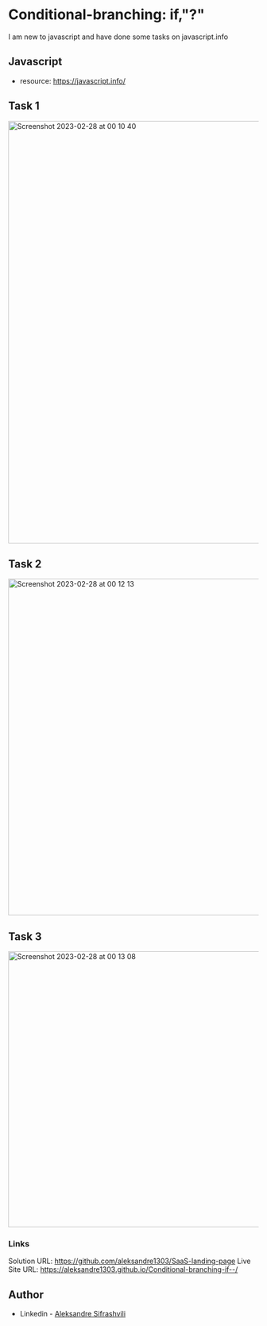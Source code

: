 # Conditional-branching: if,"?"
I am new to javascript and have done some tasks on javascript.info

## Javascript
- resource: https://javascript.info/


## Task 1

<img width="849" alt="Screenshot 2023-02-28 at 00 10 40" src="https://user-images.githubusercontent.com/67371847/221672770-2034e4de-3722-4c16-86d7-f48715484a01.png">


## Task 2

<img width="677" alt="Screenshot 2023-02-28 at 00 12 13" src="https://user-images.githubusercontent.com/67371847/221673097-11743dcb-47a3-4da9-842a-2637ce9ee8d0.png">


## Task 3

<img width="555" alt="Screenshot 2023-02-28 at 00 13 08" src="https://user-images.githubusercontent.com/67371847/221673275-25416616-1974-4a7a-bd01-bc2f506b10ed.png">


### Links
Solution URL:  https://github.com/aleksandre1303/SaaS-landing-page
Live Site URL: https://aleksandre1303.github.io/Conditional-branching-if--/


## Author

- Linkedin - [Aleksandre Sifrashvili](https://www.linkedin.com/in/aleksandre-sifrashvili-3673a2214/)
